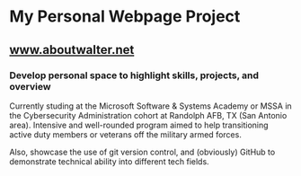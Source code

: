 # My Personal Webpage Project

## www.aboutwalter.net

### Develop personal space to highlight skills, projects, and overview

Currently studing at the Microsoft Software & Systems Academy or MSSA in the Cybersecurity Administration cohort at Randolph AFB, TX (San Antonio area). Intensive and well-rounded program aimed to help transitioning active duty members or veterans off the military armed forces.

Also, showcase the use of git version control, and (obviously) GitHub to demonstrate technical ability into different tech fields.
